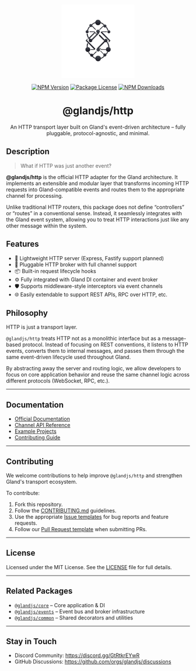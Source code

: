 <p align="center">
  <a href="#" target="blank"><img src="https://github.com/glandjs/gland/blob/main/docs/Logo.png" width="200" alt="Gland HTTP Logo" /></a>
</p>

<p align="center">
  <a href="https://npmjs.com/package/@glandjs/http" target="_blank"><img src="https://img.shields.io/npm/v/@glandjs/http.svg" alt="NPM Version" /></a>
  <a href="https://npmjs.com/package/@glandjs/http" target="_blank"><img src="https://img.shields.io/npm/l/@glandjs/http.svg" alt="Package License" /></a>
  <a href="https://npmjs.com/package/@glandjs/http" target="_blank"><img src="https://img.shields.io/npm/dm/@glandjs/http.svg" alt="NPM Downloads" /></a>
</p>

<h1 align="center">@glandjs/http</h1>

<p align="center">An HTTP transport layer built on Gland's event-driven architecture – fully pluggable, protocol-agnostic, and minimal.</p>

## Description

> What if HTTP was just another event?

**@glandjs/http** is the official HTTP adapter for the Gland architecture. It implements an extensible and modular layer that transforms incoming HTTP requests into Gland-compatible events and routes them to the appropriate channel for processing.

Unlike traditional HTTP routers, this package does not define “controllers” or “routes” in a conventional sense. Instead, it seamlessly integrates with the Gland event system, allowing you to treat HTTP interactions just like any other message within the system.

## Features

- 🚦 Lightweight HTTP server (Express, Fastify support planned)
- 🔌 Pluggable HTTP broker with full channel support
- 📦 Built-in request lifecycle hooks
- ⚙️ Fully integrated with Gland DI container and event broker
- 🛡️ Supports middleware-style interceptors via event channels
- 🌐 Easily extendable to support REST APIs, RPC over HTTP, etc.

## Philosophy

HTTP is just a transport layer.

`@glandjs/http` treats HTTP not as a monolithic interface but as a message-based protocol. Instead of focusing on REST conventions, it listens to HTTP events, converts them to internal messages, and passes them through the same event-driven lifecycle used throughout Gland.

By abstracting away the server and routing logic, we allow developers to focus on core application behavior and reuse the same channel logic across different protocols (WebSocket, RPC, etc.).

---

## Documentation

- [Official Documentation](#)
- [Channel API Reference](#)
- [Example Projects](#)
- [Contributing Guide](./docs/CONTRIBUTING.md)

---

## Contributing

We welcome contributions to help improve `@glandjs/http` and strengthen Gland's transport ecosystem.

To contribute:

1. Fork this repository.
2. Follow the [CONTRIBUTING.md](./docs/CONTRIBUTING.md) guidelines.
3. Use the appropriate [Issue templates](./.github/ISSUE_TEMPLATE) for bug reports and feature requests.
4. Follow our [Pull Request template](./.github/PULL_REQUEST_TEMPLATE.md) when submitting PRs.

---

## License

Licensed under the MIT License. See the [LICENSE](./LICENSE) file for full details.

---

## Related Packages

- [`@glandjs/core`](https://npmjs.com/package/@glandjs/core) – Core application & DI
- [`@glandjs/events`](https://npmjs.com/package/@glandjs/events) – Event bus and broker infrastructure
- [`@glandjs/common`](https://npmjs.com/package/@glandjs/common) – Shared decorators and utilities

---

## Stay in Touch

- Discord Community: https://discord.gg/GtRtkrEYwR
- GitHub Discussions: https://github.com/orgs/glandjs/discussions
